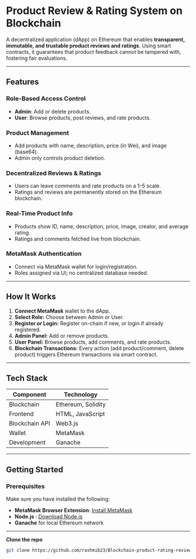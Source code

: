 # Product Review & Rating System on Blockchain

A decentralized application (dApp) on Ethereum that enables **transparent, immutable, and trustable product reviews and ratings**. Using smart contracts, it guarantees that product feedback cannot be tampered with, fostering fair evaluations.

---


##  Features

### Role-Based Access Control
- **Admin**: Add or delete products.  
- **User**: Browse products, post reviews, and rate products.

### Product Management
- Add products with name, description, price (in Wei), and image (base64).  
- Admin only controls product deletion.

### Decentralized Reviews & Ratings
- Users can leave comments and rate products on a 1–5 scale.  
- Ratings and reviews are permanently stored on the Ethereum blockchain.

### Real-Time Product Info
- Products show ID, name, description, price, image, creator, and average rating.  
- Ratings and comments fetched live from blockchain.

### MetaMask Authentication
- Connect via MetaMask wallet for login/registration.  
- Roles assigned via UI; no centralized database needed.

---

##  How It Works

1. **Connect MetaMask** wallet to the dApp.  
2. **Select Role:** Choose between Admin or User.  
3. **Register or Login:** Register on-chain if new, or login if already registered.  
4. **Admin Panel:** Add or remove products.  
5. **User Panel:** Browse products, add comments, and rate products.  
6. **Blockchain Transactions:** Every action (add product/comment, delete product) triggers Ethereum transactions via smart contract.

---

##  Tech Stack

| Component        | Technology                  |
|------------------|-----------------------------|
| Blockchain       | Ethereum, Solidity          |
| Frontend         | HTML, JavaScript            |
| Blockchain API   | Web3.js                    |
| Wallet           | MetaMask                   |
| Development      | Ganache    |

---

## Getting Started

### Prerequisites

Make sure you have installed the following:

- **MetaMask Browser Extension**: [Install MetaMask](https://metamask.io/)  
- **Node.js** : [Download Node.js](https://nodejs.org/)  
- **Ganache**  for local Ethereum network

---

 **Clone the repo**  
   ```bash
   git clone https://github.com/rashmib23/Blockchain-product-rating-review-system.git
 
